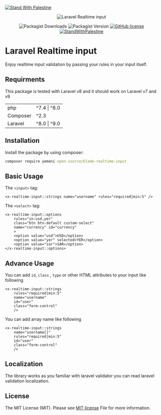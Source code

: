[![Stand With Palestine](https://raw.githubusercontent.com/TheBSD/StandWithPalestine/main/banner-no-action.svg)](https://TheBSD.github.io/StandWithPalestine/)

<div style="text-align: center;">

![Laravel Realtime input](https://banners.beyondco.de/Blade%20Realtime%20Input%20Validation.jpeg?theme=light&packageManager=composer+require&packageName=https%3A%2F%2Fgithub.com%2FYemeni-Open-Source%2Fblade-realtime-input&pattern=architect&style=style_1&description=Enjoy+realtime+input+validation+by+passing+your+rules+in+your+input+itself.&md=1&showWatermark=1&fontSize=100px&images=https%3A%2F%2Flaravel.com%2Fimg%2Flogomark.min.svg)

![Packagist Downloads](https://img.shields.io/packagist/dt/yemeni-open-source/blade-realtime-input?color=blue&label=Downloads&logo=packagist&logoColor=white)
![Packagist Version](https://img.shields.io/packagist/v/yemeni-open-source/blade-realtime-input?color=green&label=Version&logo=laravel&logoColor=white)
[![GitHub license](https://img.shields.io/github/license/yemeni-open-source/blade-realtime-input)](https://github.com/Yemeni-Open-Source/blade-realtime-input/blob/father/LICENSE)
[![StandWithPalestine](https://raw.githubusercontent.com/TheBSD/StandWithPalestine/main/badges/StandWithPalestine.svg)](https://github.com/TheBSD/StandWithPalestine/blob/main/docs/README.md)

</div>

# Laravel Realtime input

Enjoy realtime input validation by passing your rules in your input itself.

## Requirments

This package is tested with Laravel v8 and it should work on Laravel v7 and v9

|||
|-|-|
|php| ^7.4 &#124; ^8.0| &#124; ^8.1
|Composer| ^2.3|
|Laravel| ^8.0 &#124; ^9.0|

## Installation

Install the package by using composer:

```bat
composer require yemeni-open-source/blade-realtime-input
```

## Basic Usage

The `<input>` tag:

```blade
<x-realtime-input::strings name="username" rules="required|min:5" />
```

The `<select>` tag:

```blade
<x-realtime-input::options 
    rules="in:usd,yer"
    class="btn btn-default custom-select"
    name="currency" id="currency"
    >
    <option value="usd">USD</option>
    <option value="yer" selected>YER</option>
    <option value="sar">SAR</option>
</x-realtime-input::options>
```

## Advance Usage

You can add ```id```, ```class``` , ```type``` or other HTML attributes to your input like following

```blade
<x-realtime-input::strings
    rules="required|min:5"
    name="username"
    id="user"
    class="form-control"
    />
```

You can add array name like following

```blade
<x-realtime-input::strings
    name="username[]"
    rules="required|min:5"
    id="user"
    class="form-control"
    />
```

## Localization

The library works as you familiar with laravel validator you can read laravel validation localization.

## License

The MIT License (MIT). Please see [MIT license](LICENSE) File for more information.
